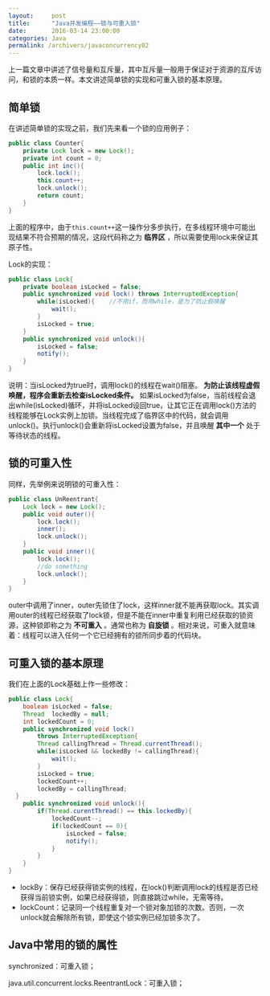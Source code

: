 ```yaml
---
layout:     post
title:      "Java并发编程——锁与可重入锁"
date:       2016-03-14 23:00:00
categories: Java
permalink: /archivers/javaconcurrency02
---
```


上一篇文章中讲述了信号量和互斥量，其中互斥量一般用于保证对于资源的互斥访问，和锁的本质一样。本文讲述简单锁的实现和可重入锁的基本原理。

## 简单锁

在讲述简单锁的实现之前，我们先来看一个锁的应用例子：

```java
public class Counter{
	private Lock lock = new Lock();
    private int count = 0;
    public int inc(){
        lock.lock();
        this.count++;
        lock.unlock();
        return count;
    }
}
```

上面的程序中，由于` this.count++ `这一操作分多步执行，在多线程环境中可能出现结果不符合预期的情况，这段代码称之为 **临界区** ，所以需要使用lock来保证其原子性。

Lock的实现：

```java
public class Lock{
    private boolean isLocked = false;
    public synchronized void lock() throws InterruptedException{
        while(isLocked){    //不用if，而用while，是为了防止假唤醒
            wait();
        }
        isLocked = true;
    }
    public synchronized void unlock(){
        isLocked = false;
        notify();
    }
}
```

说明：当isLocked为true时，调用lock()的线程在wait()阻塞。 **为防止该线程虚假唤醒，程序会重新去检查isLocked条件。** 如果isLocked为false，当前线程会退出while(isLocked)循环，并将isLocked设回true，让其它正在调用lock()方法的线程能够在Lock实例上加锁。当线程完成了临界区中的代码，就会调用unlock()。执行unlock()会重新将isLocked设置为false，并且唤醒 **其中一个** 处于等待状态的线程。

## 锁的可重入性

同样，先举例来说明锁的可重入性：

```java
public class UnReentrant{
	Lock lock = new Lock();
	public void outer(){
		lock.lock();
		inner();
		lock.unlock();
	}
	public void inner(){
		lock.lock();
		//do something
		lock.unlock();
	}
}
```

outer中调用了inner，outer先锁住了lock，这样inner就不能再获取lock。其实调用outer的线程已经获取了lock锁，但是不能在inner中重复利用已经获取的锁资源，这种锁即称之为 **不可重入** 。通常也称为 **自旋锁** 。相对来说，可重入就意味着：线程可以进入任何一个它已经拥有的锁所同步着的代码块。

## 可重入锁的基本原理

我们在上面的Lock基础上作一些修改：

```java
public class Lock{
    boolean isLocked = false;
    Thread  lockedBy = null;
    int lockedCount = 0;
    public synchronized void lock()
        throws InterruptedException{
        Thread callingThread = Thread.currentThread();
        while(isLocked && lockedBy != callingThread){
            wait();
        }
        isLocked = true;
        lockedCount++;
        lockedBy = callingThread;
  }
    public synchronized void unlock(){
        if(Thread.curentThread() == this.lockedBy){
            lockedCount--;
            if(lockedCount == 0){
                isLocked = false;
                notify();
            }
        }
    }
}
```

* lockBy：保存已经获得锁实例的线程，在lock()判断调用lock的线程是否已经获得当前锁实例，如果已经获得锁，则直接跳过while，无需等待。
* lockCount：记录同一个线程重复对一个锁对象加锁的次数。否则，一次unlock就会解除所有锁，即使这个锁实例已经加锁多次了。

## Java中常用的锁的属性

synchronized：可重入锁；

java.util.concurrent.locks.ReentrantLock：可重入锁；